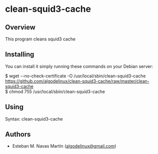 clean-squid3-cache
==================

Overview
--------

This program cleans squid3 cache

Installing
----------

You can install it simply running these commands on your Debian server:

   $ wget --no-check-certificate -O /usr/local/sbin/clean-squid3-cache https://github.com/algodelinux/clean-squid3-cache/raw/master/clean-squid3-cache  
   $ chmod 755 /usr/local/sbin/clean-squid3-cache

Using
-----

Syntax: clean-squid3-cache

## Authors

- Esteban M. Navas Martín (algodelinux@gmail.com)
